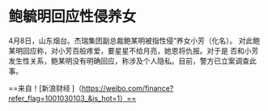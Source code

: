 # 鲍毓明回应性侵养女
4月8日，山东烟台。杰瑞集团副总裁鲍某明被指性侵“养女小芳（化名）。
对此鲍某明回应称，对小芳百般疼爱，要星星不给月亮，她恩将仇报。对于是
否和小芳发生性关系，鲍某明没有明确回应，称涉及个人隐私。目前，警方已立案调查此事。

==来自！[新浪财经 ]（https://weibo.com/finance?refer_flag=1001030103_&is_hot=1）==
